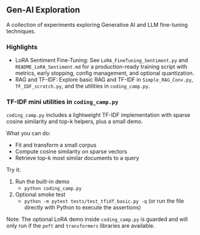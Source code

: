 ## Gen-AI Exploration

A collection of experiments exploring Generative AI and LLM fine-tuning techniques.

### Highlights

- LoRA Sentiment Fine-Tuning: See `LoRA_FineTuning_Sentiment.py` and `README_LoRA_Sentiment.md` for a production-ready training script with metrics, early stopping, config management, and optional quantization.
- RAG and TF-IDF: Explore basic RAG and TF-IDF in `Simple_RAG_Conv.py`, `TF_IDF_scratch.py`, and the utilities in `coding_camp.py`.

### TF-IDF mini utilities in `coding_camp.py`

`coding_camp.py` includes a lightweight TF-IDF implementation with sparse cosine similarity and top-k helpers, plus a small demo.

What you can do:
- Fit and transform a small corpus
- Compute cosine similarity on sparse vectors
- Retrieve top-k most similar documents to a query

Try it:
1. Run the built-in demo
	- `python coding_camp.py`
2. Optional smoke test
	- `python -m pytest tests/test_tfidf_basic.py -q` (or run the file directly with Python to execute the assertions)

Note: The optional LoRA demo inside `coding_camp.py` is guarded and will only run if the `peft` and `transformers` libraries are available.

